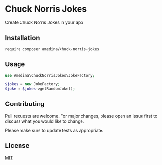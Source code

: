 # Chuck Norris Jokes

Create Chuck Norris Jokes in your app

## Installation

```bash
require composer amedina/chuck-norris-jokes
```

## Usage

```php
use Amedina\ChuckNorrisJokes\JokeFactory;

$jokes = new JokeFactory;
$joke = $jokes->getRandomJoke();
```

## Contributing
Pull requests are welcome. For major changes, please open an issue first to discuss what you would like to change.

Please make sure to update tests as appropriate.

## License
[MIT](./LICENSE.md)
